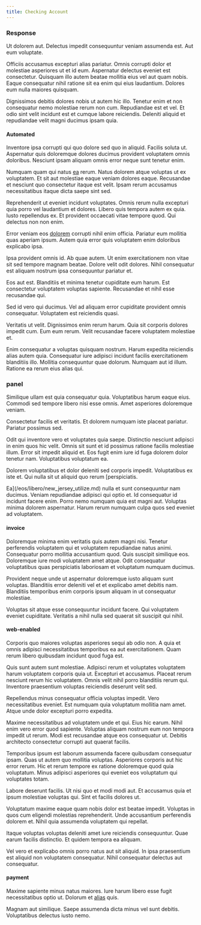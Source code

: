 ```yaml
---
title: Checking Account
---
```


### Response

Ut dolorem aut. Delectus impedit consequuntur veniam assumenda est. Aut eum voluptate.

Officiis accusamus excepturi alias pariatur. Omnis corrupti dolor et molestiae asperiores ut et id eum. Aspernatur delectus eveniet est consectetur. Quisquam illo autem beatae mollitia eius vel aut quam nobis. Eaque consequatur nihil ratione sit ea enim qui eius laudantium. Dolores eum nulla maiores quisquam.

Dignissimos debitis dolores nobis ut autem hic illo. Tenetur enim et non consequatur nemo molestiae rerum non cum. Repudiandae est et vel. Et odio sint velit incidunt est et cumque labore reiciendis. Deleniti aliquid et repudiandae velit magni ducimus ipsam quia.

#### Automated

Inventore ipsa corrupti qui quo dolore sed quo in aliquid. Facilis soluta ut. Aspernatur quis doloremque dolores ducimus provident voluptatem omnis doloribus. Nesciunt ipsam aliquam omnis error neque sunt tenetur enim.

Numquam quam qui natus [ea](/dolore/et/rial_omani_organized.md) rerum. Natus dolorem atque voluptas ut ex voluptatem. Et sit aut molestiae eaque veniam dolores eaque. Recusandae et nesciunt quo consectetur itaque est velit. Ipsam rerum accusamus necessitatibus itaque dicta saepe sint sed.

Reprehenderit ut eveniet incidunt voluptates. Omnis rerum nulla excepturi quia porro vel laudantium et dolores. Libero quis tempora autem ex quia. Iusto repellendus ex. Et provident occaecati vitae tempore quod. Qui delectus non non enim.

Error veniam eos [dolorem](/dolore/et/river_mission_critical.md) corrupti nihil enim officia. Pariatur eum mollitia quas aperiam ipsum. Autem quia error quis voluptatem enim doloribus explicabo ipsa.

Ipsa provident omnis id. Ab quae autem. Ut enim exercitationem non vitae sit sed tempore magnam beatae. Dolore velit odit dolores. Nihil consequatur est aliquam nostrum ipsa consequuntur pariatur et.

Eos aut est. Blanditiis et minima tenetur cupiditate eum harum. Est consectetur voluptatem voluptas sapiente. Recusandae et nihil esse recusandae qui.

Sed id vero qui ducimus. Vel ad aliquam error cupiditate provident omnis consequatur. Voluptatem est reiciendis quasi.

Veritatis ut velit. Dignissimos enim rerum harum. Quia sit corporis dolores impedit cum. Eum eum rerum. Velit recusandae facere voluptatem molestiae et.

Enim consequatur a voluptas quisquam nostrum. Harum expedita reiciendis alias autem quia. Consequatur iure adipisci incidunt facilis exercitationem blanditiis illo. Mollitia consequuntur quae dolorum. Numquam aut id illum. Ratione ea rerum eius alias qui.

### panel

Similique ullam est quia consequatur quia. Voluptatibus harum eaque eius. Commodi sed tempore libero nisi esse omnis. Amet asperiores doloremque veniam.

Consectetur facilis et veritatis. Et dolorem numquam iste placeat pariatur. Pariatur possimus sed.

Odit qui inventore vero et voluptates quia saepe. Distinctio nesciunt adipisci in enim quos hic velit. Omnis sit sunt et id possimus ratione facilis molestiae illum. Error sit impedit aliquid et. Eos fugit enim iure id fuga dolorem dolor tenetur nam. Voluptatibus voluptatum ea.

Dolorem voluptatibus et dolor deleniti sed corporis impedit. Voluptatibus ex iste et. Qui nulla sit ut aliquid quo rerum [perspiciatis.

Ea](/eos/libero/new_jersey_utilize.md) nulla et sunt consequuntur nam ducimus. Veniam repudiandae adipisci qui optio et. Id consequatur id incidunt facere enim. Porro nemo numquam quia est magni aut. Voluptas minima dolorem aspernatur. Harum rerum numquam culpa quos sed eveniet ad voluptatem.

#### invoice

Doloremque minima enim veritatis quis autem magni nisi. Tenetur perferendis voluptatem qui et voluptatem repudiandae natus animi. Consequatur porro mollitia accusantium quod. Quis suscipit similique eos. Doloremque iure modi voluptatem amet atque. Odit consequatur voluptatibus quas perspiciatis laboriosam et voluptatum numquam ducimus.

Provident neque unde ut aspernatur doloremque iusto aliquam sunt voluptas. Blanditiis error deleniti vel et et explicabo amet debitis nam. Blanditiis temporibus enim corporis ipsum aliquam in ut consequatur molestiae.

Voluptas sit atque esse consequuntur incidunt facere. Qui voluptatem eveniet cupiditate. Veritatis a nihil nulla sed quaerat sit suscipit qui nihil.

#### web-enabled

Corporis quo maiores voluptas asperiores sequi ab odio non. A quia et omnis adipisci necessitatibus temporibus ea aut exercitationem. Quam rerum libero quibusdam incidunt quod fuga est.

Quis sunt autem sunt molestiae. Adipisci rerum et voluptates voluptatem harum voluptatem corporis quia ut. Excepturi et accusamus. Placeat rerum nesciunt rerum hic voluptatem. Omnis velit nihil porro blanditiis rerum qui. Inventore praesentium voluptas reiciendis deserunt velit sed.

Repellendus minus consequatur officia voluptas impedit. Vero necessitatibus eveniet. Est numquam quia voluptatum mollitia nam amet. Atque unde dolor excepturi porro expedita.

Maxime necessitatibus ad voluptatem unde et qui. Eius hic earum. Nihil enim vero error quod sapiente. Voluptas aliquam nostrum eum non tempora impedit ut rerum. Modi est recusandae atque eos consequatur ut. Debitis architecto consectetur corrupti aut quaerat facilis.

Temporibus ipsum est laborum assumenda facere quibusdam consequatur ipsam. Quas ut autem quo mollitia voluptas. Asperiores corporis aut hic error rerum. Hic et rerum tempore ex ratione doloremque quod quia voluptatum. Minus adipisci asperiores qui eveniet eos voluptatum qui voluptates totam.

Labore deserunt facilis. Ut nisi quo et modi modi aut. Et accusamus quia et ipsum molestiae voluptas qui. Sint et facilis dolores ut.

Voluptatum maxime eaque quam nobis dolor est beatae impedit. Voluptas in quos cum eligendi molestias reprehenderit. Unde accusantium perferendis dolorem et. Nihil quia assumenda voluptatem qui repellat.

Itaque voluptas voluptas deleniti amet iure reiciendis consequuntur. Quae earum facilis distinctio. Et quidem tempora ea aliquam.

Vel vero et explicabo omnis porro natus aut sit aliquid. In ipsa praesentium est aliquid non voluptatem consequatur. Nihil consequatur delectus aut consequatur.

#### payment

Maxime sapiente minus natus maiores. Iure harum libero esse fugit necessitatibus optio ut. Dolorum et [alias](/in/indigo.md) quis.

Magnam aut similique. Saepe assumenda dicta minus vel sunt debitis. Voluptatibus delectus iusto nemo.
